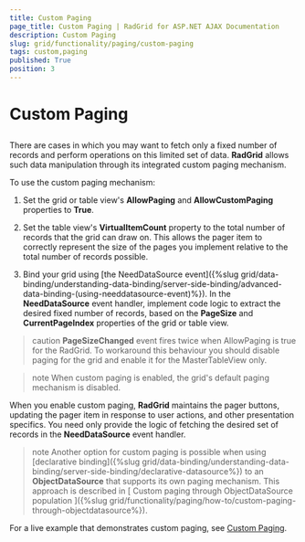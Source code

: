 ```yaml
---
title: Custom Paging
page_title: Custom Paging | RadGrid for ASP.NET AJAX Documentation
description: Custom Paging
slug: grid/functionality/paging/custom-paging
tags: custom,paging
published: True
position: 3
---
```


# Custom Paging



## 

There are cases in which you may want to fetch only a fixed number of records and perform operations on this limited set of data. **RadGrid** allows such data manipulation through its integrated custom paging mechanism.

To use the custom paging mechanism:

1. Set the grid or table view's **AllowPaging** and **AllowCustomPaging** properties to **True**.

1. Set the table view's **VirtualItemCount** property to the total number of records that the grid can draw on. This allows the pager item to correctly represent the size of the pages you implement relative to the total number of records possible.

1. Bind your grid using [the NeedDataSource event]({%slug grid/data-binding/understanding-data-binding/server-side-binding/advanced-data-binding-(using-needdatasource-event)%}). In the **NeedDataSource** event handler, implement code logic to extract the desired fixed number of records, based on the **PageSize** and **CurrentPageIndex** properties of the grid or table view.

>caution  **PageSizeChanged** event fires twice when AllowPaging is true for the RadGrid. To workaround this behaviour you should disable paging for the grid and enable it for the MasterTableView only.
>


>note When custom paging is enabled, the grid's default paging mechanism is disabled.
>


When you enable custom paging, **RadGrid** maintains the pager buttons, updating the pager item in response to user actions, and other presentation specifics. You need only provide the logic of fetching the desired set of records in the **NeedDataSource** event handler.

>note Another option for custom paging is possible when using [declarative binding]({%slug grid/data-binding/understanding-data-binding/server-side-binding/declarative-datasource%}) to an **ObjectDataSource** that supports its own paging mechanism. This approach is described in [ Custom paging through ObjectDataSource population ]({%slug grid/functionality/paging/how-to/custom-paging-through-objectdatasource%}).
>


For a live example that demonstrates custom paging, see  [Custom Paging](http://demos.telerik.com/aspnet-ajax/Grid/Examples/Programming/CustomPaging/DefaultCS.aspx).
